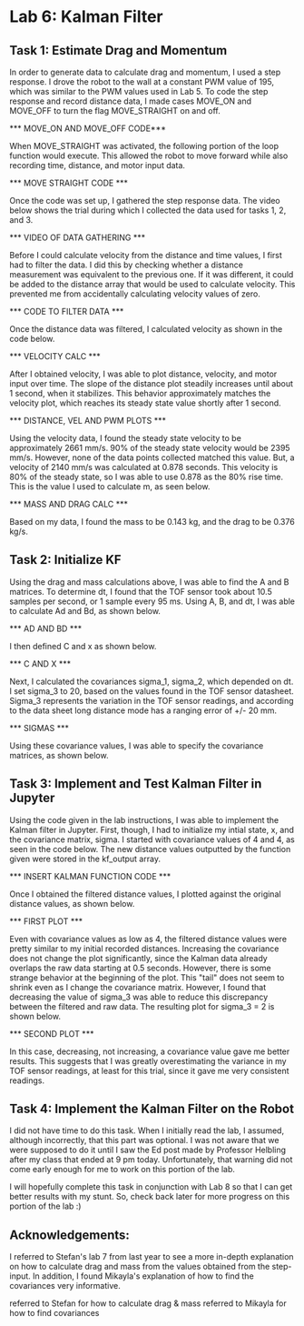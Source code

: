 # Lab 6: Kalman Filter 

## Task 1: Estimate Drag and Momentum 

In order to generate data to calculate drag and momentum, I used a step response. I drove the robot to the wall at a constant PWM value of 195, which was similar to the PWM values used in Lab 5. To code the step response and record distance data, I made cases MOVE_ON and MOVE_OFF to turn the flag MOVE_STRAIGHT on and off. 

*** MOVE_ON AND MOVE_OFF CODE***

When MOVE_STRAIGHT was activated, the following portion of the loop function would execute. This allowed the robot to move forward while also recording time, distance, and motor input data. 

*** MOVE STRAIGHT CODE ***

Once the code was set up, I gathered the step response data. The video below shows the trial during which I collected the data used for tasks 1, 2, and 3. 

*** VIDEO OF DATA GATHERING ***

Before I could calculate velocity from the distance and time values, I first had to filter the data. I did this by checking whether a distance measurement was equivalent to the previous one. If it was different, it could be added to the distance array that would be used to calculate velocity. This prevented me from accidentally calculating velocity values of zero. 

*** CODE TO FILTER DATA ***

Once the distance data was filtered, I calculated velocity as shown in the code below.

*** VELOCITY CALC ***

After I obtained velocity, I was able to plot distance, velocity, and motor input over time. The slope of the distance plot steadily increases until about 1 second, when it stabilizes. This behavior approximately matches the velocity plot, which reaches its steady state value shortly after 1 second. 

*** DISTANCE, VEL AND PWM PLOTS ***

Using the velocity data, I found the steady state velocity to be approximately 2661 mm/s. 90% of the steady state velocity would be 2395 mm/s. However, none of the data points collected matched this value. But, a velocity of 2140 mm/s was calculated at 0.878 seconds. This velocity is 80% of the steady state, so I was able to use 0.878 as the 80% rise time. This is the value I used to calculate m, as seen below. 

*** MASS AND DRAG CALC ***

Based on my data, I found the mass to be 0.143 kg, and the drag to be 0.376 kg/s.

## Task 2: Initialize KF

Using the drag and mass calculations above, I was able to find the A and B matrices. To determine dt, I found that the TOF sensor took about 10.5 samples per second, or 1 sample every 95 ms. Using A, B, and dt, I was able to calculate Ad and Bd, as shown below.

*** AD AND BD ***

I then defined C and x as shown below. 

*** C AND X ***

Next, I calculated the covariances sigma_1, sigma_2, which depended on dt. I set sigma_3 to 20, based on the values found in the TOF sensor datasheet. Sigma_3 represents the variation in the TOF sensor readings, and according to the data sheet long distance mode has a ranging error of +/- 20 mm. 

*** SIGMAS *** 

Using these covariance values, I was able to specify the covariance matrices, as shown below. 

## Task 3: Implement and Test Kalman Filter in Jupyter 

Using the code given in the lab instructions, I was able to implement the Kalman filter in Jupyter. First, though, I had to initialize my intial state, x, and the covariance matrix, sigma. I started with covariance values of 4 and 4, as seen in the code below. The new distance values outputted by the function given were stored in the kf_output array. 

*** INSERT KALMAN FUNCTION CODE ***

Once I obtained the filtered distance values, I plotted against the original distance values, as shown below. 

*** FIRST PLOT ***

Even with covariance values as low as 4, the filtered distance values were pretty similar to my initial recorded distances. Increasing the covariance does not change the plot significantly, since the Kalman data already overlaps the raw data starting at 0.5 seconds. However, there is some strange behavior at the beginning of the plot. This "tail" does not seem to shrink even as I change the covariance matrix. However, I found that decreasing the value of sigma_3 was able to reduce this discrepancy between the filtered and raw data. The resulting plot for sigma_3 = 2 is shown below. 

*** SECOND PLOT *** 

In this case, decreasing, not increasing, a covariance value gave me better results. This suggests that I was greatly overestimating the variance in my TOF sensor readings, at least for this trial, since it gave me very consistent readings.


## Task 4: Implement the Kalman Filter on the Robot

I did not have time to do this task. When I initially read the lab, I assumed, although incorrectly, that this part was optional. I was not aware that we were supposed to do it until I saw the Ed post made by Professor Helbling after my class that ended at 9 pm today. Unfortunately, that warning did not come early enough for me to work on this portion of the lab.

I will hopefully complete this task in conjunction with Lab 8 so that I can get better results with my stunt. So, check back later for more progress on this portion of the lab :)

## Acknowledgements: 
I referred to Stefan's lab 7 from last year to see a more in-depth explanation on how to calculate drag and mass from the values obtained from the step-input. In addition, I found Mikayla's explanation of how to find the covariances very informative. 


referred to Stefan for how to calculate drag & mass
referred to Mikayla for how to find covariances
